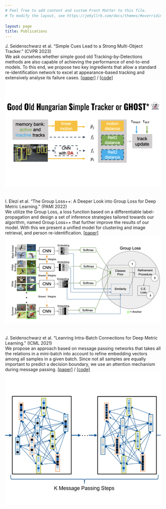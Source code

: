 ```yaml
---
# Feel free to add content and custom Front Matter to this file.
# To modify the layout, see https://jekyllrb.com/docs/themes/#overriding-theme-defaults

layout: page
title: Publications
---
```



 <div class="wrapper">
  <div class="grid-item"><div class="sub_head">J. Seidenschwarz et al. “Simple Cues Lead to a Strong Multi-Object Tracker.” (CVPR 2023)</div><div class="block_text">We ask ourselves whether simple good old Tracking-by-Detections methods are also capable of achieving the performance of end-to-end models. To this end, we propose two key ingredients that allow a standard re-identification network to excel at appearance-based tracking and extensively analyse its failure cases. <a href="https://arxiv.org/abs/2206.04656">[paper]</a> / <a href="https://github.com/dvl-tum/GHOST">[code]</a></div> </div>
<div class="grid-item center_text column_img"><a href="https://arxiv.org/abs/2206.04656"><img class="circular_image" src="imgs/ghost_cvpr23.png"/></a></div>
</div>
<br/><br/> 


 <div class="wrapper">
  <div class="grid-item"><div class="sub_head">I. Elezi et al. “The Group Loss++: A Deeper Look into Group Loss for Deep Metric Learning." (PAMI 2022)</div><div class="block_text">We utilize the Group Loss, a loss function based on a differentiable label-propagation and design a set of inference strategies tailored towards our algorithm, named Group Loss++ that further improve the results of our model. With this we present a unified model for clustering and image retrieval, and person re-identification. <a href="https://arxiv.org/abs/2204.01509">[paper]</a></div> </div>
<div class="grid-item center_text column_img"><a href="https://arxiv.org/abs/2204.01509"><img class="circular_image" src="imgs/elezi_pami_2022.png"/></a></div>
</div>
<br/><br/> 


 <div class="wrapper">
  <div class="grid-item"><div class="sub_head">J. Seidenschwarz et al. “Leanring Intra-Batch Connections for Deep Metric Learning." (ICML 2021)</div><div class="block_text">We propose an approach based on message passing networks that takes all the relations in a mini-batch into account to refine embedding vectors among all samples in a given batch. Since not all samples are equally important to predict a decision boundary, we use an attention mechanism during message passing. <a href="https://arxiv.org/abs/2102.07753">[paper]</a> / <a href="https://github.com/dvl-tum/intra_batch">[code]</a></div> </div>
<div class="grid-item center_text column_img"> <a href="https://arxiv.org/abs/2102.07753"><img class="circular_image" src="imgs/seidenscICML.png"/></a></div>
</div>
